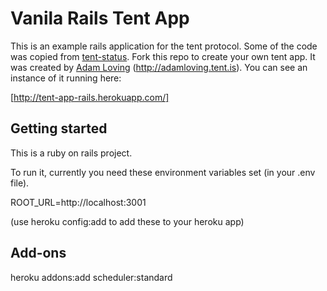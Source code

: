# Vanila Rails Tent App  

This is an example rails application for the tent protocol. Some of the code was copied from [tent-status](https://github.com/tent/tent-status). Fork this repo to create your own tent app. It was created by [Adam Loving](http://www.adamloving.com) (http://adamloving.tent.is). You can see an  instance of it running here:

[http://tent-app-rails.herokuapp.com/]

## Getting started

This is a ruby on rails project.

To run it, currently you need these environment variables set (in your .env file).

ROOT_URL=http://localhost:3001

(use heroku config:add to add these to your heroku app)

## Add-ons

heroku addons:add scheduler:standard

